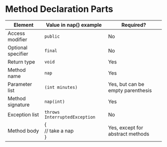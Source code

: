 # Method Declaration Parts

| Element            | Value in nap() example        | Required?                         |
|--------------------|-------------------------------|-----------------------------------|
| Access modifier    | `public`                      | No                                |
| Optional specifier | `final`                       | No                                |
| Return type        | `void`                        | Yes                               |
| Method name        | `nap`                         | Yes                               |
| Parameter list     | `(int minutes)`               | Yes, but can be empty parenthesis |
| Method signature   | `nap(int)`                    | Yes                               |
| Exception list     | `throws InterruptedException` | No                                |
| Method body        | {<br/>// take a nap<br/>}     | Yes, except for abstract methods  |
